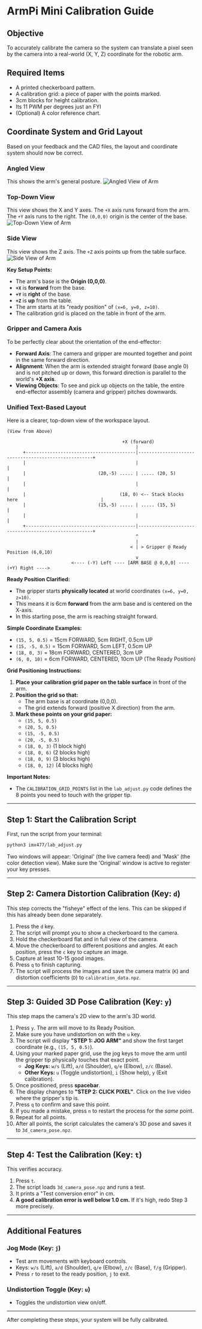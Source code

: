 # ArmPi Mini Calibration Guide

## Objective
To accurately calibrate the camera so the system can translate a pixel seen by the camera into a real-world (X, Y, Z) coordinate for the robotic arm.

## Required Items
*   A printed checkerboard pattern.
*   A calibration grid: a piece of paper with the points marked.
*   3cm blocks for height calibration.
*   Its 11 PWM per degrees just an FYI
*   (Optional) A color reference chart.

## Coordinate System and Grid Layout

Based on your feedback and the CAD files, the layout and coordinate system should now be correct.

### Angled View
This shows the arm's general posture.
![Angled View of Arm](/home/pi/ArmPi_mini/docs/images/arm_angled_view.png)

### Top-Down View
This view shows the X and Y axes. The `+X` axis runs forward from the arm. The `+Y` axis runs to the right. The `(0,0,0)` origin is the center of the base.
![Top-Down View of Arm](/home/pi/ArmPi_mini/docs/images/arm_top_view.png)

### Side View
This view shows the Z axis. The `+Z` axis points up from the table surface.
![Side View of Arm](/home/pi/ArmPi_mini/docs/images/arm_side_view.png)

**Key Setup Points:**
- The arm's base is the **Origin (0,0,0)**.
- **`+X`** is **forward** from the base.
- **`+Y`** is **right** of the base.
- **`+Z`** is **up** from the table.
- The arm starts at its "ready position" of `(x=6, y=0, z=10)`.
- The calibration grid is placed on the table in front of the arm.

### Gripper and Camera Axis
To be perfectly clear about the orientation of the end-effector:
-   **Forward Axis**: The camera and gripper are mounted together and point in the same forward direction.
-   **Alignment**: When the arm is extended straight forward (base angle 0) and is not pitched up or down, this forward direction is parallel to the world's **+X axis**.
-   **Viewing Objects**: To see and pick up objects on the table, the entire end-effector assembly (camera and gripper) pitches downwards.

### Unified Text-Based Layout

Here is a clearer, top-down view of the workspace layout.

```
(View from Above)

                                           +X (forward)
                                                |
      +-----------------------------------------|-----------------------------------------------------+
      |                                         |                                                     |
      |                           (20,-5) ..... | ..... (20, 5)                                       |
      |                                         |                                                     |
      |                                   (18, 0) <-- Stack blocks here                               |
      |                           (15,-5) ..... | ..... (15, 5)                                       |
      |                                         |                                                     |
      +-----------------------------------------|-----------------------------------------------------+
                                                ^
                                                | 
                                              < | > Gripper @ Ready Position (6,0,10)
                                                v
                        <---- (-Y) Left ---- [ARM BASE @ 0,0,0] ---- (+Y) Right ---->

```

**Ready Position Clarified:**
*   The gripper starts **physically located** at world coordinates `(x=6, y=0, z=10)`.
*   This means it is 6cm **forward** from the arm base and is centered on the X-axis.
*   In this starting pose, the arm is reaching straight forward.

**Simple Coordinate Examples:**
- `(15, 5, 0.5)` = 15cm FORWARD, 5cm RIGHT, 0.5cm UP
- `(15, -5, 0.5)` = 15cm FORWARD, 5cm LEFT, 0.5cm UP  
- `(18, 0, 3)` = 18cm FORWARD, CENTERED, 3cm UP
- `(6, 0, 10)` = 6cm FORWARD, CENTERED, 10cm UP (The Ready Position)

**Grid Positioning Instructions:**
1. **Place your calibration grid paper on the table surface** in front of the arm.
2. **Position the grid so that:**
   - The arm base is at coordinate (0,0,0).
   - The grid extends forward (positive X direction) from the arm.
3. **Mark these points on your grid paper:**
   - `(15, 5, 0.5)`
   - `(20, 5, 0.5)`
   - `(15, -5, 0.5)`
   - `(20, -5, 0.5)`
   - `(18, 0, 3)` (1 block high)
   - `(18, 0, 6)` (2 blocks high)
   - `(18, 0, 9)` (3 blocks high)
   - `(18, 0, 12)` (4 blocks high)

**Important Notes:**
- The `CALIBRATION_GRID_POINTS` list in the `lab_adjust.py` code defines the 8 points you need to touch with the gripper tip.

---

## Step 1: Start the Calibration Script
First, run the script from your terminal:
```bash
python3 imx477/lab_adjust.py
```
Two windows will appear: 'Original' (the live camera feed) and 'Mask' (the color detection view). Make sure the 'Original' window is active to register your key presses.

---

## Step 2: Camera Distortion Calibration (Key: `d`)
This step corrects the "fisheye" effect of the lens. This can be skipped if this has already been done separately.

1.  Press the `d` key.
2.  The script will prompt you to show a checkerboard to the camera.
3.  Hold the checkerboard flat and in full view of the camera.
4.  Move the checkerboard to different positions and angles. At each position, press the `c` key to capture an image.
5.  Capture at least 10-15 good images.
6.  Press `q` to finish capturing.
7.  The script will process the images and save the camera matrix (`K`) and distortion coefficients (`D`) to `calibration_data.npz`.

---

## Step 3: Guided 3D Pose Calibration (Key: `y`)
This step maps the camera's 2D view to the arm's 3D world.

1.  Press `y`. The arm will move to its Ready Position.
2.  Make sure you have undistortion on with the `u` key.
3.  The script will display **"STEP 1: JOG ARM"** and show the first target coordinate (e.g., `(15, 5, 0.5)`).
4.  Using your marked paper grid, use the jog keys to move the arm until the gripper tip physically touches that exact point.
    *   **Jog Keys:** `w/s` (Lift), `a/d` (Shoulder), `q/e` (Elbow), `z/c` (Base).
    *   **Other Keys:** `u` (Toggle undistortion), `i` (Show help), `y` (Exit calibration).
5.  Once positioned, press **spacebar**.
6.  The display changes to **"STEP 2: CLICK PIXEL"**. Click on the live video where the gripper's tip is.
7.  Press `q` to confirm and save this point.
8.  If you made a mistake, press `n` to restart the process for the *same* point.
9.  Repeat for all points.
10.  After all points, the script calculates the camera's 3D pose and saves it to `3d_camera_pose.npz`.

---

## Step 4: Test the Calibration (Key: `t`)
This verifies accuracy.

1.  Press `t`.
2.  The script loads `3d_camera_pose.npz` and runs a test.
3.  It prints a "Test conversion error" in cm.
4.  **A good calibration error is well below 1.0 cm.** If it's high, redo Step 3 more precisely.

---

## Additional Features

### Jog Mode (Key: `j`)
- Test arm movements with keyboard controls.
- Keys: `w/s` (Lift), `a/d` (Shoulder), `q/e` (Elbow), `z/c` (Base), `f/g` (Gripper).
- Press `r` to reset to the ready position, `j` to exit.

### Undistortion Toggle (Key: `u`)
- Toggles the undistortion view on/off.

---
After completing these steps, your system will be fully calibrated.
